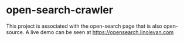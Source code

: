 # open-search-crawler

This project is associated with the open-search page that is also open-source. A live demo can be seen at <https://opensearch.linolevan.com>
